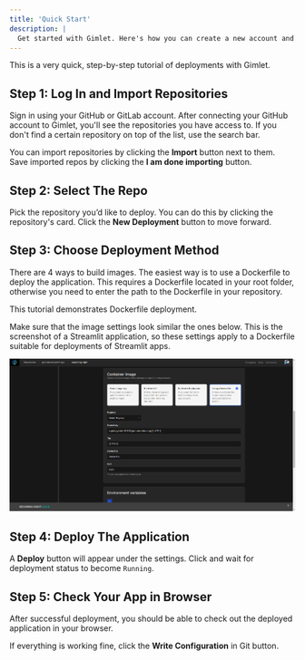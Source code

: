 ```yaml
---
title: 'Quick Start'
description: |
  Get started with Gimlet. Here's how you can create a new account and deploy an application.
---
```


This is a very quick, step-by-step tutorial of deployments with Gimlet.

## Step 1: Log In and Import Repositories

Sign in using your GitHub or GitLab account. After connecting your GitHub account to Gimlet, you'll see the repositories you have access to. If you don't find a certain repository on top of the list, use the search bar.

You can import repositories by clicking the **Import** button next to them. Save imported repos by clicking the **I am done importing** button.

## Step 2: Select The Repo

Pick the repository you’d like to deploy. You can do this by clicking the repository's card. Click the **New Deployment** button to move forward.

## Step 3: Choose Deployment Method

There are 4 ways to build images. The easiest way is to use a Dockerfile to deploy the application. This requires a Dockerfile located in your root folder, otherwise you need to enter the path to the Dockerfile in your repository.

This tutorial demonstrates Dockerfile deployment.

Make sure that the image settings look similar the ones below. This is the screenshot of a Streamlit application, so these settings apply to a Dockerfile suitable for deployments of Streamlit apps.

![Deployment configuration for a Streamlit application deployed with a Dockerfile in Gimlet.](/src/pages/docs/screenshots/streamlit-deployment-configuration.png)

## Step 4: Deploy The Application

A **Deploy** button will appear under the settings. Click and wait for deployment status to become `Running`.

## Step 5: Check Your App in Browser

After successful deployment, you should be able to check out the deployed application in your browser.

If everything is working fine, click the **Write Configuration** in Git button.
